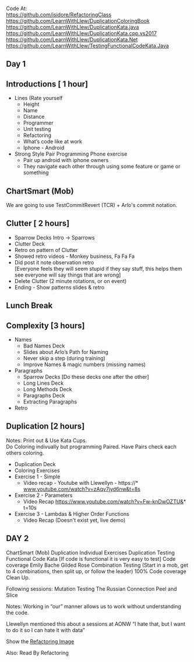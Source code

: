 Code At:  
https://github.com/isidore/RefactoringClass
https://github.com/LearnWithLlew/DuplicationColoringBook
https://github.com/LearnWithLlew/DuplicationKata.java
https://github.com/LearnWithLlew/DuplicationKata.cpp.vs2017
https://github.com/LearnWithLlew/DuplicationKata.Net
https://github.com/LearnWithLlew/TestingFunctionalCodeKata.Java


##  Day 1

## Introductions [ 1 hour]
* Lines (Rate yourself
  * Height
  * Name
  * Distance
  * Programmer
  * Unit testing
  * Refactoring
  * What’s code like at work
  * Iphone - Android
* Strong Style Pair Programming Phone exercise
  * Pair up android with iphone owners
  * They navigate each other through using some feature or game or something

## ChartSmart (Mob)

We are going to use TestCommitRevert (TCR) + Arlo's commit notation.

## Clutter [ 2 hours]
  * Sparrow Decks Intro -> Sparrows
  * Clutter Deck
  * Retro on pattern of Clutter
  * Showed retro videos - Monkey business, Fa Fa Fa
  * Did post it note observation retro  
  [Everyone feels they will seem stupid if they say      stuff, this helps them see everyone will say things that are wrong]
  * Delete Clutter (2 minute rotations, or on event)
* Ending - Show patterns slides & retro

## Lunch Break

## Complexity [3 hours]
* Names
  * Bad Names Deck
  * Slides about Arlo’s Path for Naming
  * Never skip a step (during training)
  * Improve Names & magic numbers (missing names)
* Paragraphs  
  * Sparrow Decks [Do these decks one after the other]
  * Long Lines Deck
  * Long Methods Deck
  * Paragraphs Deck
  * Extracting Paragraphs
* Retro

## Duplication  [2 hours]

Notes:
  Print out & Use Kata Cups.   
  Do Coloring indivually but programming Paired.
  Have Pairs check each others coloring.
* Duplication Deck
* Coloring Exercises
* Exercise 1 - Simple
  * Video recap - Youtube with Llewellyn - https://* www.youtube.com/watch?v=zAqv7jyd6nw&t=8s
* Exercise 2 - Parameters
  * Video Recap https://www.youtube.com/watch?v=Fw-knDwOZTU&* t=10s
* Exercise 3 - Lambdas & Higher Order Functions
  * Video Recap (Doesn't exist yet, live demo)



## DAY 2

ChartSmart (Mob)
Duplication
Individual Exercises Duplication
Testing Functional Code Kata [If code is functional it is very easy to test]
Code coverage
Emily Bache Gilded Rose
Combination Testing (Start in a mob, get to 4 combinations, then split up, or follow the leader)
100% Code coverage
Clean Up.



Following sessions:
Mutation Testing
The Russian Connection
Peel and Slice


Notes:
Working in “our” manner allows us to work without understanding the code.

Llewellyn mentioned this about a sessions at AONW
“I hate that, but I want to do it so I can hate it with data”

Show the [Refactoring Image](https://twitter.com/LlewellynFalco/status/633363986273189888)

Also:
Read By Refactoring
